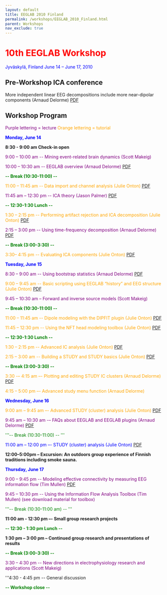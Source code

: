 ```yaml
---
layout: default
title: EEGLAB 2010 Finland
permalink: /workshops/EEGLAB_2010_Finland.html
parent: Workshops
nav_exclude: true
---
```

<span style="color: red">10th EEGLAB Workshop</span>
====
<span style="color: blue">Jyväskylä, Finland
June 14 – June 17, 2010</span>


Pre-Workshop ICA conference
---------------------------

More independent linear EEG decompositions include more near-dipolar
components (Arnaud Delorme) [PDF](https://sccn.ucsd.edu/githubwiki/files/presentation_ica_delorme.pdf)

Workshop Program
----------------

<span style="color: purple">Purple lettering = lecture</span>
<span style="color: orange">Orange lettering = tutorial</span>

<span style="color:  blue">**Monday, June 14**</span>



**8:30 - 9:00 am Check-in open**

<span style="color: purple">9:00 – 10:00 am -- Mining event-related brain dynamics (Scott Makeig)</span>

<span style="color: purple">10:00 – 10:30 am -- EEGLAB overview (Arnaud Delorme) [PDF](https://sccn.ucsd.edu/githubwiki/files/lecture_overview_finland2010.pdf)</span>


<span style="color: green"> **-- Break (10:30-11:00) --**</span>

<span style="color: orange">11:00 – 11:45 am -- Data import and channel analysis (Julie Onton) [PDF](https://sccn.ucsd.edu/githubwiki/files/1_dataimport-chananalysis.pdf)</span>

<span style="color: purple">11:45 am – 12:30 pm -- ICA theory (Jason Palmer) [PDF](https://sccn.ucsd.edu/githubwiki/files/ica_theory_finland.pdf)</span>


<span style="color: green">**-- 12:30-1:30 Lunch --**</span>

<span style="color: orange">1:30 – 2:15 pm -- Performing artifact rejection and ICA decomposition (Julie Onton) [PDF](https://sccn.ucsd.edu/githubwiki/files/2_artrej_runningica.pdf
)</span>

<span style="color: purple">2:15 – 3:00 pm -- Using time-frequency decomposition (Arnaud Delorme) [PDF](https://sccn.ucsd.edu/githubwiki/files/lecture_timefreq_finland2010.pdf)</span>


<span style="color: green">**-- Break (3:00-3:30) --**</span>

<span style="color: orange">3:30– 4:15 pm -- Evaluating ICA components (Julie Onton) [PDF](https://sccn.ucsd.edu/githubwiki/files/3_evaluateics.pdf)</span>

<span style="color:  blue">**Tuesday, June 15**</span>



<span style="color: purple">8:30 – 9:00 am -- Using bootstrap statistics (Arnaud Delorme) [PDF](https://sccn.ucsd.edu/githubwiki/files/lecture_statistics_finland2010.pdf)</span>

<span style="color: orange">9:00 – 9:45 am -- Basic scripting using EEGLAB “history” and EEG structure (Julie Onton) [PDF](https://sccn.ucsd.edu/githubwiki/files/4_basic_scripting.pdf)</span>

<span style="color: purple">9:45 – 10:30 am – Forward and inverse source models (Scott Makeig)</span>



<span style="color: green">**-- Break (10:30-11:00) --**</span>



<span style="color: orange">11:00 – 11:45 am -- Dipole modeling with the DIPFIT plugin (Julie Onton) [PDF](https://sccn.ucsd.edu/githubwiki/files/5_dipolemodeling.pdf)</span>

<span style="color: orange">11:45 – 12:30 pm -- Using the NFT head modeling toolbox (Julie Onton) [PDF](https://sccn.ucsd.edu/githubwiki/files/5.5_nft_intro.pdf)</span>




<span style="color: green">**-- 12:30-1:30 Lunch --**</span>


<span style="color: orange">1:30 – 2:15 pm -- Advanced IC analysis (Julie Onton) [PDF](https://sccn.ucsd.edu/githubwiki/files/6_advancedicanalysis.pdf)</span>

<span style="color: orange">2:15 – 3:00 am -- Building a STUDY and STUDY basics (Julie Onton) [PDF](https://sccn.ucsd.edu/githubwiki/files/7_studyintro_build.pdf)</span>



<span style="color: green">**-- Break (3:00-3:30) --** </span>



<span style="color: orange">3:30 -– 4:15 am –- Plotting and editing STUDY IC clusters (Arnaud Delorme) [PDF](https://sccn.ucsd.edu/githubwiki/files/studygui_finland2010.pdf
) </span>

<span style="color: orange">4:15 – 5:00 pm –- Advanced study menu function (Arnaud Delorme)</span>

<span style="color:  blue">**Wednesday, June 16**</span>



<span style="color: orange">9:00 am – 9:45 am –- Advanced STUDY (cluster) analysis (Julie Onton) [PDF](https://sccn.ucsd.edu/githubwiki/files/8_studyanalysisi.pdf)</span>

<span style="color: purple"> 9:45 am – 10:30 am -– FAQs about EEGLAB and EEGLAB plugins (Arnaud Delorme) [PDF](https://sccn.ucsd.edu/githubwiki/files/eeglab_plugin_finland2010.pdf)</span>


<span style="color: green">'''-- Break (10:30-11:00) -- '''</span>

<span style="color: blue">11:00 am – 12:00 pm –- STUDY (cluster) analysis (Julie Onton) [PDF](https://sccn.ucsd.edu/githubwiki/files/9_studyanalysisii.pdf)</span>




**12:00–5:00pm – Excursion: An outdoors group experience of Finnish
traditions including smoke sauna.**

<span style="color:  blue">**Thursday, June 17**</span>



<span style="color: purple">9:00 – 9:45 pm -- Modeling effective connectivity by measuring EEG information flow (Tim Mullen) [PDF](https://sccn.ucsd.edu/githubwiki/files/jyvaskyla_talk.pdf)</span>

<span style="color: purple">9:45 – 10:30 pm -- Using the Information Flow Analysis Toolbox (Tim Mullen) (see download material for toolbox)</span>



<span style="color: green">'''-- Break (10:30-11:00 am) -- '''</span>

**11:00 am - 12:30 pm –- Small group research projects**

<span style="color: green">**-- 12:30 - 1:30 pm Lunch --**</span>

**1:30 pm – 3:00 pm – Continued group research and presentations of
results**

<span style="color: green">**-- Break (3:00-3:30) --** </span>

<span style="color: purple">3:30 – 4:30 pm -- New directions in electrophysiology research and applications (Scott Makeig)</span>

'''4:30 - 4:45 pm -- General discussion



<span style="color: green">**-- Workshop close --**</span>
